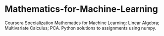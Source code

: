 # Mathematics-for-Machine-Learning
Coursera Specialization Mathematics for Machine Learning: Linear Algebra; Multivariate Calculus; PCA. Python solutions to assignments using numpy.
